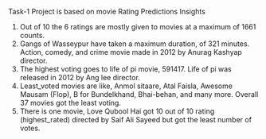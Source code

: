 Task-1
Project is based on movie Rating Predictions Insights
1. Out of 10 the 6 ratings are mostly given to movies at a maximum of 1661 counts.
2. Gangs of Wasseypur have taken a maximum duration, of 321 minutes. Action, comedy, and crime movie made in 2012 by Anurag Kashyap director.
3. The highest voting goes to life of pi movie, 591417. Life of pi was released in 2012 by Ang lee director.
4. Least_voted movies are like, Anmol sitaare, Atal Faisla, Awesome Mausam (Flop), B for Bundelkhand, Bhai-behan, and many more. Overall 37 movies got the
least voting.
5. There is one movie, Love Qubool Hai got 10 out of 10 rating (highest_rated) directed by Saif Ali Sayeed but got the least number of votes.
